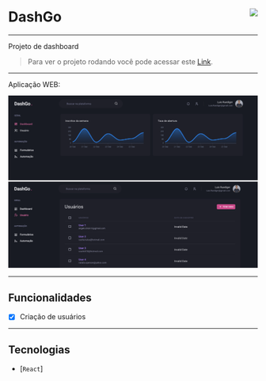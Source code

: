 # DashGo <img align="right" src="https://img.shields.io/static/v1?label=STATUS&message=EM%20DESENVOLVIMENTO&color=GREEN&style=for-the-badge"/>

---
Projeto de dashboard <br/>
> Para ver o projeto rodando você pode acessar este [Link]().

---

Aplicação WEB:
<p align="center">
  <img src="./.github/preview1.png"/>
  <img src="./.github/preview2.png"/>
</p>

---
## Funcionalidades

- [x] Criação de usuários

---

## Tecnologias

- [`React`]

